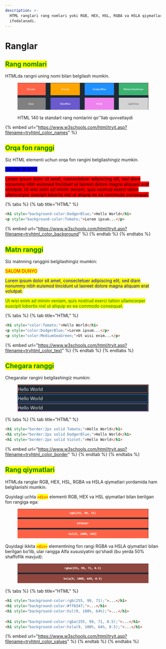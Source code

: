 ```yaml
---
description: >-
  HTML ranglari rang nomlari yoki RGB, HEX, HSL, RGBA va HSLA qiymatlari bilan
  ifodalanadi.
---
```


# Ranglar

## <mark style="color:green;">Rang nomlari</mark>

HTMLda rangni uning nomi bilan belgilash mumkin.

<figure><img src="../../../.gitbook/assets/image (322).png" alt=""><figcaption><p>HTML 140 ta standart rang nomlarini qo''llab quvvatlaydi</p></figcaption></figure>

{% embed url="https://www.w3schools.com/html/tryit.asp?filename=tryhtml_color_names" %}

## <mark style="color:green;">Orqa fon ranggi</mark>

Siz HTML elementi uchun orqa fon rangini belgilashingiz mumkin.

<mark style="background-color:blue;">SALOM DUNYO</mark>

<mark style="background-color:red;">Lorem ipsum dolor sit amet, consectetuer adipiscing elit, sed diam nonummy nibh euismod tincidunt ut laoreet dolore magna aliquam erat volutpat. Ut wisi enim ad minim veniam, quis nostrud exerci tation ullamcorper suscipit lobortis nisl ut aliquip ex ea commodo consequat.</mark>

{% tabs %}
{% tab title="HTML" %}
```html
<h1 style="background-color:DodgerBlue;">Hello World</h1>
<p style="background-color:Tomato;">Lorem ipsum...</p>
```

{% embed url="https://www.w3schools.com/html/tryit.asp?filename=tryhtml_color_background" %}
{% endtab %}
{% endtabs %}

## <mark style="color:green;">Matn ranggi</mark>

Siz matnning ranggini belgilashingiz mumkin:

<mark style="color:red;">SALOM DUNYO</mark>

<mark style="color:blue;">Lorem ipsum dolor sit amet, consectetuer adipiscing elit, sed diam nonummy nibh euismod tincidunt ut laoreet dolore magna aliquam erat volutpat.</mark>

<mark style="color:green;">Ut wisi enim ad minim veniam, quis nostrud exerci tation ullamcorper suscipit lobortis nisl ut aliquip ex ea commodo consequat.</mark>

{% tabs %}
{% tab title="HTML" %}
```html
<h1 style="color:Tomato;">Hello World</h1>
<p style="color:DodgerBlue;">Lorem ipsum...</p>
<p style="color:MediumSeaGreen;">Ut wisi enim...</p>
```

{% embed url="https://www.w3schools.com/html/tryit.asp?filename=tryhtml_color_text" %}
{% endtab %}
{% endtabs %}

## <mark style="color:green;">Chegara ranggi</mark>

Chegaralar rangini belgilashingiz mumkin:

<figure><img src="../../../.gitbook/assets/image (320).png" alt=""><figcaption></figcaption></figure>

{% tabs %}
{% tab title="HTML" %}
```html
<h1 style="border:2px solid Tomato;">Hello World</h1>
<h1 style="border:2px solid DodgerBlue;">Hello World</h1>
<h1 style="border:2px solid Violet;">Hello World</h1>
```

{% embed url="https://www.w3schools.com/html/tryit.asp?filename=tryhtml_color_border" %}
{% endtab %}
{% endtabs %}

## <mark style="color:green;">Rang qiymatlari</mark>

HTMLda ranglar RGB, HEX, HSL, RGBA va HSLA qiymatlari yordamida ham belgilanishi mumkin.

Quyidagi uchta <mark style="color:red;">`<div>`</mark> elementi RGB, HEX va HSL qiymatlari bilan berilgan fon rangiga ega:

<figure><img src="../../../.gitbook/assets/image (323).png" alt=""><figcaption></figcaption></figure>

Quyidagi ikkita <mark style="color:red;">`<div>`</mark> elementining fon rangi RGBA va HSLA qiymatlari bilan berilgan boʻlib, ular rangga Alfa xususiyatini qoʻshadi (bu yerda 50% shaffoflik mavjud):

<figure><img src="../../../.gitbook/assets/image (362).png" alt=""><figcaption></figcaption></figure>

{% tabs %}
{% tab title="HTML" %}
```html
<h1 style="background-color:rgb(255, 99, 71);">...</h1>
<h1 style="background-color:#ff6347;">...</h1>
<h1 style="background-color:hsl(9, 100%, 64%);">...</h1>

<h1 style="background-color:rgba(255, 99, 71, 0.5);">...</h1>
<h1 style="background-color:hsla(9, 100%, 64%, 0.5);">...</h1>
```

{% embed url="https://www.w3schools.com/html/tryit.asp?filename=tryhtml_color_values" %}
{% endtab %}
{% endtabs %}
